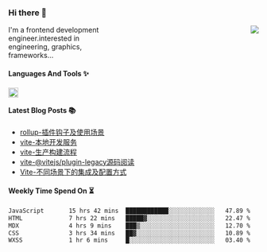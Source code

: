 <!--
**zhaohuanyuu/zhaohuanyuu** is a ✨ _special_ ✨ repository because its `README.md` (this file) appears on your GitHub profile.
-->

### Hi there 👋

<picture>
  <source media="(prefers-color-scheme: dark)" srcset="https://github-readme-stats.vercel.app/api?username=zhaohuanyuu&count_private=true&show_icons=true&theme=city_lights&hide_title=true">
  <img align="right" src="https://github-readme-stats.vercel.app/api?username=zhaohuanyuu&count_private=true&show_icons=true&hide_title=true">
</picture>

<p align="left" style="width:40%">I'm a frontend development engineer.interested in engineering, graphics, frameworks...</p>

#### Languages And Tools ✨

<img align="left" height="20" src="https://skillicons.dev/icons?i=js,ts,nodejs,rust,react,vue,svelte,gatsby,graphql,nestjs" />

</br>

#### Latest Blog Posts 📚
<!-- BLOG-POST-LIST:START -->
- [rollup-插件钩子及使用场景](https://auu.zone/post/rollup-plugin)
- [vite-本地开发服务](https://auu.zone/post/vite-server)
- [vite-生产构建流程](https://auu.zone/post/vite-build)
- [vite-@vitejs/plugin-legacy源码阅读](https://auu.zone/post/vite-legacy)
- [Vite-不同场景下的集成及配置方式](https://auu.zone/post/vite-integrations)
<!-- BLOG-POST-LIST:END -->

#### Weekly Time Spend On ⏳
<!--START_SECTION:waka-->

```txt
JavaScript       15 hrs 42 mins  ████████████░░░░░░░░░░░░░   47.89 %
HTML             7 hrs 22 mins   █████▓░░░░░░░░░░░░░░░░░░░   22.47 %
MDX              4 hrs 9 mins    ███▒░░░░░░░░░░░░░░░░░░░░░   12.70 %
CSS              3 hrs 34 mins   ██▓░░░░░░░░░░░░░░░░░░░░░░   10.89 %
WXSS             1 hr 6 mins     █░░░░░░░░░░░░░░░░░░░░░░░░   03.40 %
```

<!--END_SECTION:waka-->
